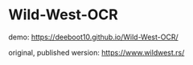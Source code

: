 # Wild-West-OCR

demo: https://deeboot10.github.io/Wild-West-OCR/ 

original, published wersion: https://www.wildwest.rs/
